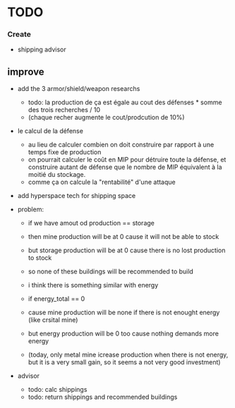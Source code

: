 # TODO

### Create

- shipping advisor

## improve

- add the 3 armor/shield/weapon researchs
  - todo: la production de ça est égale au cout des défenses * somme des trois recherches / 10
  - (chaque recher augmente le cout/prodcution de 10%)
- le calcul de la défense
  - au lieu de calculer combien on doit construire par rapport à une temps fixe de production
  - on pourrait calculer le coût en MIP pour détruire toute la défense, et construire autant de défense que le nombre de MIP équivalent à la moitié du stockage.
  - comme ça on calcule la "rentabilité" d'une attaque
- add hyperspace tech for shipping space

- problem:
  - if we have amout od production == storage
  - then mine production will be at 0 cause it will not be able to stock
  - but storage production will be at 0 cause there is no lost production to stock
  - so none of these buildings will be recommended to build

  - i think there is something similar with energy
  - if energy_total == 0
  - cause mine production will be none if there is not enought energy (like crsital mine)
  - but energy production will be 0 too cause nothing demands more energy
  - (today, only metal mine icrease production when there is not energy, but it is a very small gain, so it seems a not very good investment)

- advisor
  - todo: calc shippings
  - todo: return shippings and recommended buildings
